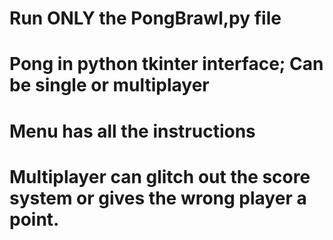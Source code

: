 # Run ONLY the PongBrawl,py file
# Pong in python tkinter interface; Can be single or multiplayer
# Menu has all the instructions
# Multiplayer can glitch out the score system or gives the wrong player a point. 
